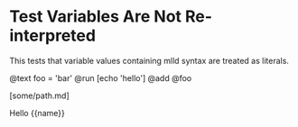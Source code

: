 # Test Variables Are Not Re-interpreted

This tests that variable values containing mlld syntax are treated as literals.

@text foo = 'bar'
@run [echo 'hello']
@add @foo

[some/path.md]

Hello {{name}}